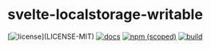 # svelte-localstorage-writable

[![license](https://img.shields.io/badge/license-MIT%2FApache--2.0-blue")](LICENSE-MIT)
[![docs](https://img.shields.io/badge/docs-typescript-blue.svg)](https://nathanfaucett.github.io/svelte-localstorage-writable/)
[![npm (scoped)](https://img.shields.io/npm/v/@nathanfaucett/option)](https://www.npmjs.com/package/@nathanfaucett/option)
[![build](https://github.com/nathanfaucett/svelte-localstorage-writable/actions/workflows/test.yml/badge.svg)](https://github.com/nathanfaucett/svelte-localstorage-writable/actions?query=workflow%3ATest)

